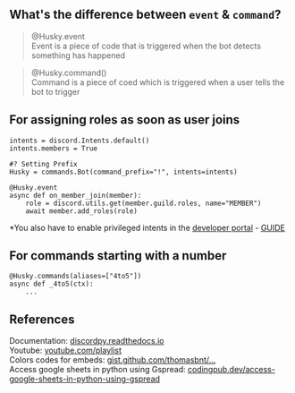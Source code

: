 ## What's the difference between `event` & `command`?

> @Husky.event <br>
Event is a piece of code that is triggered when the bot detects something has happened

> @Husky.command() <br>
Command is a piece of coed which is triggered when a user tells the bot to trigger


## For assigning roles as soon as user joins
```
intents = discord.Intents.default()
intents.members = True

#? Setting Prefix
Husky = commands.Bot(command_prefix="!", intents=intents)

@Husky.event
async def on_member_join(member):
    role = discord.utils.get(member.guild.roles, name="MEMBER")
    await member.add_roles(role)
```
*You also have to enable privileged intents in the [developer portal](https://discord.com/developers/applications) - [GUIDE](https://discordpy.readthedocs.io/en/latest/intents.html?highlight=intents)


## For commands starting with a number
```
@Husky.commands(aliases=["4to5"])
async def _4to5(ctx):
    ...
```


## References
Documentation: [discordpy.readthedocs.io](https://discordpy.readthedocs.io/en/stable/)<br>
Youtube: [youtube.com/playlist](https://www.youtube.com/playlist?list=PLW3GfRiBCHOhfVoiDZpSz8SM_HybXRPzZ)<br>
Colors codes for embeds: [gist.github.com/thomasbnt/...](https://gist.github.com/thomasbnt/b6f455e2c7d743b796917fa3c205f812)<br>
Access google sheets in python using Gspread: [codingpub.dev/access-google-sheets-in-python-using-gspread](https://codingpub.dev/access-google-sheets-in-python-using-gspread)<br>
